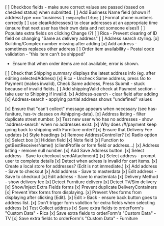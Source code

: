 [ ] Checkbox fields - make sure correct values are passed (based on checked status) when submitted.
[ ] Add Business Name field (shown if addressType === 'business') `companyBuilding`
[ ] Format phone numbers correctly
[ ] use clearAddresses() to clear addresses at an appropriate time (ensure that next user has their own data and not someone elses!)
[ ] Populate extra fields on clicking Change (?)
[ ] Rica - Prevent clearing of ID field on changing "Same as delivery address"
[ ] Address search styling.
[x] Building/Complex number missing after adding
[x] Add address - sometimes replaces other address
[ ] Order item availability - Postal code validation - "this item can't be shipped"

- Ensure that when order items are not available, error is shown.

[ ] Check that Shipping summary displays the latest address info (eg. after editing selectedAddress)
[x] Rica - Uncheck Same address, press Go to Payment (makes invalid), Check Same address, Press Submit - stuck because of invalid fields.
[ ] Add shippingValid check at Payment section - take user to Shipping if invalid.
[x] Address-search - clear field after adding
[x] Address-search - applying partial address shows "undefined" values

[x] Ensure that "can't collect" message appears when necessary (see has-funiture, has-tv classes on #shipping-data).
[x] Address listing - filter duplicate street number.
[x] Test new user who has no addresses - show 'address-search' when no addresses exist.
[x] Why does /#/payment keep going back to shipping with Furniture order?
[x] Ensure that Delivery Fee updates
[x] Style headings
[x] Remove AddressController?
[x] Radio option
[x] Select box
[x] Hidden field
[x] Note field
[x] Function to getBestReceiverName() (clientProfile or form field or address...)
[x] Address listing - remove null number.
[x] Add Save Address button.
[x] Select address - Save to checkout sendAttachment()
[x] Select address - prompt user to complete details
[x] Detect when adress is invalid for cart items.
[x] Create a local store for addresses? (Edit is not immediate.)
[x] Add address - Save to checkout
[x] Add address - Save to masterdata
[x] Edit address - Save to checkout
[x] Edit address - Save to masterdata
[x] Delivery Method - show delivery fee
[x] Detect Furniture delivery
[x] Detect TV/Sim delivery
[x] Show/Inject Extra Fields forms
[x] Prevent duplicate DeliveryContainers
[x] Prevent Vtex forms from displaying.
[x] Prevent Vtex forms from displaying after clicking [Edit].
[x] Edit > Back - ensure back button goes to address list.
[x] Don't trigger form validtion for extra fields when selecting address
[x] Test Collect address
[x] Save extra fields to orderForm's "Custom Data" - Rica
[x] Save extra fields to orderForm's "Custom Data" - TV
[x] Save extra fields to orderForm's "Custom Data" - Furniture

